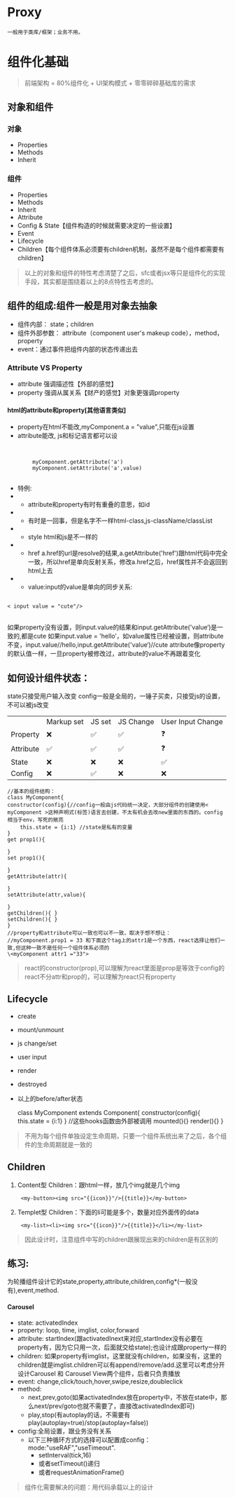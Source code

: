 # Proxy 
    一般用于类库/框架；业务不用。

# 组件化基础
> 前端架构 = 80%组件化 + UI架构模式 + 零零碎碎基础库的需求

## 对象和组件
### 对象
* Properties
* Methods
* Inherit
### 组件
* Properties
* Methods
* Inherit
* Attribute
* Config & State【组件构造的时候就需要决定的一些设置】
* Event
* Lifecycle
* Children【每个组件体系必须要有children机制，虽然不是每个组件都需要有children】
> 以上的对象和组件的特性考虑清楚了之后，sfc或者jsx等只是组件化的实现手段，其实都是围绕着以上的8点特性去考虑的。

## 组件的组成:组件一般是用对象去抽象
- 组件内部： state；children
- 组件外部参数： attribute（component user's makeup code），method，property
- event：通过事件把组件内部的状态传递出去

### Attribute VS Property
- attribute 强调描述性【外部的感觉】
- property 强调从属关系【财产的感觉】对象更强调property

#### html的attribute和property[其他语言类似]
- property在html不能改,myComponent.a = "value",只能在js设置
- attribute能改, js和标记语言都可以设 
<pre>
    <code>
        <my-component attribute = "v'">
        myComponent.getAttribute('a')
        myComponent.setAttribute('a',value)
    </code>
</pre>

- 特例:
- - attribute和property有时有重叠的意思，如id
- - 有时是一回事，但是名字不一样html-class,js-className/classList
- - style html和js是不一样的
- -  href a.href的url是resolve的结果,a.getAttribute('href')跟html代码中完全一致，所以href是单向反射关系，修改a.href之后，href属性并不会返回到html上去
-  - value:input的value是单向的同步关系: 
<pre>
<code>
< input value = "cute"/>
</code>
</pre>
如果property没有设置，则input.value的结果和input.getAttribute('value‘)是一致的,都是cute
如果input.value = 'hello’，如value属性已经被设置，则attribute不变，input.value//hello,input.getAttribute('value‘)//cute
attribute像property的默认值一样，一旦property被修改过，attribute的value不再跟着变化

## 如何设计组件状态：
state只接受用户输入改变
config一般是全局的，一锤子买卖，只接受js的设置，不可以被js改变
<table>
    <tr>
        <td></td>
        <td>Markup set</td>
        <td>JS set</td>
        <td>JS Change</td>
        <td>User Input Change</td>
    </tr>
    <tr>
        <td>Property</td>
        <td>❌</td>
        <td>✅</td>
        <td>✅</td>
        <td>❓</td>
    </tr>
    <tr>
        <td>Attribute</td>
        <td>✅</td>
        <td>✅</td>
        <td>✅</td>
        <td>❓</td>
    </tr>
    <tr>
        <td>State</td>
        <td>❌</td>
        <td>❌</td>
        <td>❌</td>
        <td>✅</td>
    </tr>
    <tr>
        <td>Config</td>
        <td>❌</td>
        <td>✅</td>
        <td>❌</td>
        <td>❌</td>
    </tr>
</table>

    //基本的组件结构：
    class MyComponent{
    constructor(config){//config一般由js代码统一决定，大部分组件的创建使用< myComponent >这种声明式(标签)语言去创建，不太有机会去改new里面的东西的。config相当于env，写死的敞亮
        this.state = {i:1} //state是私有的变量
    }
    get prop1(){
    
    }
    set prop1(){
         
    }
    getAttribute(attr){

    }
    setAttribute(attr,value){
         
    }
    getChildren(){ }
    setChildren(){ }
    }
    //property和attribute可以一致也可以不一致，取决于想不想让：
    //myComponent.prop1 = 33 和下面这个tag上的attr1是一个东西，react选择让他们一致,但这种一致不是任何一个组件体系必须的
    \<myComponent attr1 ="33">


>react的constructor(prop),可以理解为react里面是prop是等效于config的
>react不分attr和prop的，可以理解为react只有property

## Lifecycle
- create
- mount/unmount
- js change/set
- user input
- render
- destroyed
- 以上的before/after状态

    class MyComponent extends Component{
    constructor(config){
        this.state = {i:1}
    }
    //这些hooks函数由外部被调用
    mounted(){}
    render(){}
    }
>不用为每个组件单独设定生命周期，只要一个组件系统出来了之后，各个组件的生命周期就是一致的

## Children
1. Content型 Children：跟html一样，放几个img就是几个img
        
        <my-button><img src="{{icon}}"/>{{title}}</my-button>
2. Templet型 Children：下面的li可能是多个，数量对应外面传的data
    
        <my-list><li><img src="{{icon}}"/>{{title}}</li></my-list>
>因此设计时，注意组件中写的children跟展现出来的children是有区别的

## 练习: 
为轮播组件设计它的state,property,attribute,children,config*(一般没有),event,method.
#### Carousel
+ state: activatedIndex
+ property: loop, time, imglist, color,forward
+ attribute: startIndex(跟activatedInext来对应,startIndex没有必要在property有，因为它只用一次，后面就交给state);也设计成跟property一样的
+ children: 如果property有imglist，这里就没有children，如果没有，这里的children就是imglist.children可以有append/remove/add.这里可以考虑分开设计Carousel 和 Carousel View两个组件，后者只负责播放
+ event: change,click/touch,hover,swipe,resize,doubleclick
+ method: 
  + next,prev,goto(如果activatedIndex放在property中，不放在state中，那么next/prev/goto也就不需要了，直接改activatedIndex即可)
  + play,stop(有autoplay的话，不需要有play(autoplay=true)/stop(autoplay=false))
+ config:全局设置，跟业务没有关系
  + 以下三种循环方式的选择可以配置成config：mode:"useRAF","useTimeout".
    + setInterval(tick,16)
    + 或者setTimeout()递归
    + 或者requestAnimationFrame()

>组件化需要解决的问题：用代码承载以上的设计

